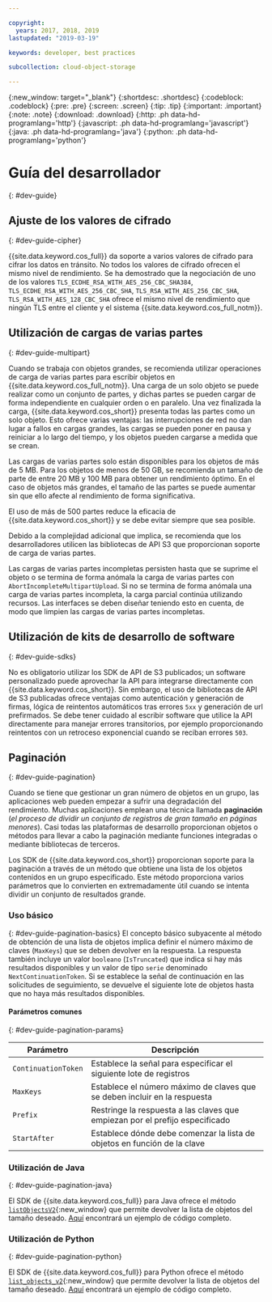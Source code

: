 ```yaml
---

copyright:
  years: 2017, 2018, 2019
lastupdated: "2019-03-19"

keywords: developer, best practices

subcollection: cloud-object-storage

---
```

{:new_window: target="_blank"}
{:shortdesc: .shortdesc}
{:codeblock: .codeblock}
{:pre: .pre}
{:screen: .screen}
{:tip: .tip}
{:important: .important}
{:note: .note}
{:download: .download} 
{:http: .ph data-hd-programlang='http'} 
{:javascript: .ph data-hd-programlang='javascript'} 
{:java: .ph data-hd-programlang='java'} 
{:python: .ph data-hd-programlang='python'}

# Guía del desarrollador
{: #dev-guide}

## Ajuste de los valores de cifrado
{: #dev-guide-cipher}

{{site.data.keyword.cos_full}} da soporte a varios valores de cifrado para cifrar los datos en tránsito. No todos los valores de cifrado ofrecen el mismo nivel de rendimiento. Se ha demostrado que la negociación de uno de los valores `TLS_ECDHE_RSA_WITH_AES_256_CBC_SHA384`, `TLS_ECDHE_RSA_WITH_AES_256_CBC_SHA`, `TLS_RSA_WITH_AES_256_CBC_SHA`, `TLS_RSA_WITH_AES_128_CBC_SHA` ofrece el mismo nivel de rendimiento que ningún TLS entre el cliente y el sistema {{site.data.keyword.cos_full_notm}}.

## Utilización de cargas de varias partes
{: #dev-guide-multipart}

Cuando se trabaja con objetos grandes, se recomienda utilizar operaciones de carga de varias partes para escribir objetos en {{site.data.keyword.cos_full_notm}}. Una carga de un solo objeto se puede realizar como un conjunto de partes, y dichas partes se pueden cargar de forma independiente en cualquier orden o en paralelo. Una vez finalizada la carga, {{site.data.keyword.cos_short}} presenta todas las partes como un solo objeto. Esto ofrece varias ventajas: las interrupciones de red no dan lugar a fallos en cargas grandes, las cargas se pueden poner en pausa y reiniciar a lo largo del tiempo, y los objetos pueden cargarse a medida que se crean.

Las cargas de varias partes solo están disponibles para los objetos de más de 5 MB. Para los objetos de menos de 50 GB, se recomienda un tamaño de parte de entre 20 MB y 100 MB para obtener un rendimiento óptimo. En el caso de objetos más grandes, el tamaño de las partes se puede aumentar sin
que ello afecte al rendimiento de forma significativa.

El uso de más de 500 partes reduce la eficacia de {{site.data.keyword.cos_short}} y se debe evitar siempre que sea posible.

Debido a la complejidad adicional que implica, se recomienda que los desarrolladores utilicen las bibliotecas de API S3 que proporcionan soporte de carga de varias partes.

Las cargas de varias partes incompletas persisten hasta que se suprime el objeto o se termina de forma anómala la carga de varias partes con `AbortIncompleteMultipartUpload`. Si no se termina de forma anómala una carga de varias partes incompleta, la carga parcial continúa utilizando recursos. Las interfaces se deben diseñar teniendo esto en cuenta, de modo que limpien las cargas de varias partes incompletas.

## Utilización de kits de desarrollo de software
{: #dev-guide-sdks}

No es obligatorio utilizar los SDK de API de S3 publicados; un software personalizado puede aprovechar la API para integrarse directamente con {{site.data.keyword.cos_short}}. Sin embargo, el uso de bibliotecas de API de S3 publicadas ofrece ventajas como autenticación y generación de firmas, lógica de reintentos automáticos tras errores `5xx` y generación de url prefirmados. Se debe tener cuidado al escribir software que utilice la API directamente para manejar errores transitorios, por ejemplo proporcionando reintentos con un retroceso exponencial cuando se reciban errores `503`.

## Paginación
{: #dev-guide-pagination}

Cuando se tiene que gestionar un gran número de objetos en un grupo, las aplicaciones web pueden empezar a sufrir una degradación del rendimiento. Muchas aplicaciones emplean una técnica llamada **paginación** (*el proceso de dividir un conjunto de registros de gran tamaño en páginas menores*). Casi todas las plataformas de desarrollo proporcionan objetos o métodos para llevar a cabo la paginación mediante funciones integradas o mediante bibliotecas de terceros.

Los SDK de {{site.data.keyword.cos_short}} proporcionan soporte para la paginación a través de un método que obtiene una lista de los objetos contenidos en un grupo especificado. Este método proporciona varios parámetros que lo convierten en extremadamente útil cuando se intenta dividir un conjunto de resultados grande.

### Uso básico
{: #dev-guide-pagination-basics}
El concepto básico subyacente al método de obtención de una lista de objetos implica definir el número máximo de claves (`MaxKeys`) que se deben devolver en la respuesta. La respuesta también incluye un valor `booleano` (`IsTruncated`) que indica si hay más resultados disponibles y un valor de tipo `serie` denominado `NextContinuationToken`. Si se establece la señal de continuación en las solicitudes de seguimiento, se devuelve el siguiente lote de objetos hasta que no haya más resultados disponibles.

#### Parámetros comunes
{: #dev-guide-pagination-params}

|Parámetro|Descripción|
|---|---|
|`ContinuationToken`|Establece la señal para especificar el siguiente lote de registros|
|`MaxKeys`|Establece el número máximo de claves que se deben incluir en la respuesta|
|`Prefix`|Restringe la respuesta a las claves que empiezan por el prefijo especificado|
|`StartAfter`|Establece dónde debe comenzar la lista de objetos en función de la clave|

### Utilización de Java
{: #dev-guide-pagination-java}

El SDK de {{site.data.keyword.cos_full}} para Java ofrece el método [`listObjectsV2`](https://ibm.github.io/ibm-cos-sdk-java/com/ibm/cloud/objectstorage/services/s3/AmazonS3.html#listObjectsV2-com.ibm.cloud.objectstorage.services.s3.model.ListObjectsV2Request-){:new_window} que permite devolver la lista de objetos del tamaño deseado. [Aquí](/docs/services/cloud-object-storage/libraries?topic=cloud-object-storage-java#list-objects-v2) encontrará un ejemplo de código completo.

### Utilización de Python
{: #dev-guide-pagination-python}

El SDK de {{site.data.keyword.cos_full}} para Python ofrece el método [`list_objects_v2`](https://ibm.github.io/ibm-cos-sdk-python/reference/services/s3.html#S3.Client.list_objects_v2){:new_window} que permite devolver la lista de objetos del tamaño deseado. [Aquí](/docs/services/cloud-object-storage/libraries?topic=cloud-object-storage-python#list-objects-v2) encontrará un ejemplo de código completo.

